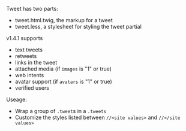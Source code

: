 Tweet has two parts:

- tweet.html.twig, the markup for a tweet
- tweet.less, a stylesheet for styling the tweet partial

v1.4.1 supports
- text tweets
- retweets
- links in the tweet
- attached media (if `images` is "1" or true)
- web intents
- avatar support (if `avatars` is "1" or true)
- verified users
    
Useage:
- Wrap a group of `.tweet`s in a `.tweets`
- Customize the styles listed between `//<site values>` and `//</site values>`